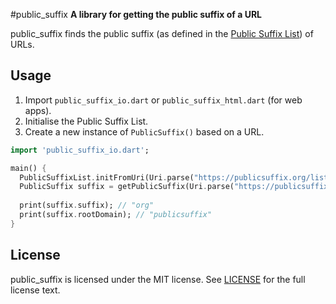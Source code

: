 #public_suffix
**A library for getting the public suffix of a URL**

public_suffix finds the public suffix (as defined in the [Public Suffix List](https://publicsuffix.org/)) of URLs.

## Usage
1) Import `public_suffix_io.dart` or `public_suffix_html.dart` (for web apps).
2) Initialise the Public Suffix List.
3) Create a new instance of `PublicSuffix()` based on a URL.

```dart
import 'public_suffix_io.dart';

main() {
  PublicSuffixList.initFromUri(Uri.parse("https://publicsuffix.org/list/public_suffix_list.dat"));
  PublicSuffix suffix = getPublicSuffix(Uri.parse("https://publicsuffix.org"));
  
  print(suffix.suffix); // "org"
  print(suffix.rootDomain); // "publicsuffix"
}
```

## License
public_suffix is licensed under the MIT license. See [LICENSE](LICENSE) for the full license text.